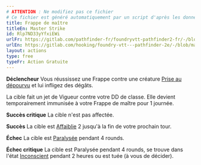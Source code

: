 ```yaml
---
# ATTENTION : Ne modifiez pas ce fichier
# Ce fichier est généré automatiquement par un script d'après les données du module Foundry VTT officiel et de sa traduction
title: Frappe de maître
titleEn: Master Strike
id: Rlp7ND33yYfxiEWi
urlFr: https://gitlab.com/pathfinder-fr/foundryvtt-pathfinder2-fr/-/blob/master/data/actions/Rlp7ND33yYfxiEWi.htm
urlEn: https://gitlab.com/hooking/foundry-vtt---pathfinder-2e/-/blob/master/packs/data/actions.db/master-strike.json
layout: actions
type: free
typeFr: Action Gratuite
---
```

**Déclencheur** Vous réussissez une Frappe contre une créature [Prise au dépourvu](../conditions/pris-au-dépourvu.md) et lui infligez des dégâts.

La cible fait un jet de Vigueur contre votre DD de classe. Elle devient temporairement immunisée à votre Frappe de maître pour 1 journée.

**Succès critique** La cible n'est pas affectée.

**Succès** La cible est [Affaiblie](../conditions/affaibli.md) 2 jusqu'à la fin de votre prochain tour.

**Échec** La cible est [Paralysée](../conditions/paralysé.md) pendant 4 rounds.

**Échec critique** La cible est Paralysée pendant 4 rounds, se trouve dans l'état [Inconscient](../conditions/inconscient.md) pendant 2 heures ou est tuée (à vous de décider).
